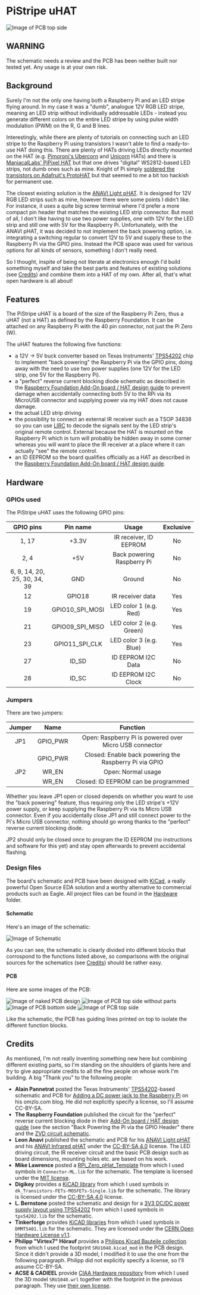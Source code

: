 # PiStripe uHAT

![Image of PCB top side](Hardware/PiStripe_uHAT-PCB-Top.png)

## WARNING

The schematic needs a review and the PCB has been neither built nor tested yet. Any usage is at your own risk.

## Background

Surely I'm not the only one having both a Raspberry Pi and an LED stripe flying around. In my case it was a "dumb", analogue 12V RGB LED stripe, meaning an LED strip without individually addressable LEDs - instead you generate different colors on the entire LED stripe by using pulse width modulation (PWM) on the R, G and B lines.

Interestingly, while there are plenty of tutorials on connecting such an LED stripe to the Raspberry Pi using transistors I wasn't able to find a ready-to-use HAT doing this. There are plenty of HATs driving LEDs directly mounted on the HAT (e.g. [Pimoroni's Ubercorn](https://shop.pimoroni.com/products/ubercorn) and [Unicorn](https://shop.pimoroni.com/products/unicorn-hat) HATs) and
there is [ManiacalLabs' PiPixel HAT](https://www.tindie.com/products/ManiacalLabs/pipixel-raspberry-pi-led-strip-hat/) but that one drives "digital" WS2812-based LED strips, not dumb ones such as mine. Knight of Pi simply [soldered the transistors on Adafruit's ProtoHAT](http://www.knight-of-pi.org/color-mixer-control-a-rgb-led-strip-with-the-raspberry-pi-and-the-n-channel-mosfet-irlb8721/)
but that seemed to me a bit too hackish for permanent use.

The closest existing solution is the [ANAVI Light pHAT](https://www.crowdsupply.com/anavi-technology/light-phat). It is designed for 12V RGB LED strips such as mine, however there were some points I didn't like. For instance, it uses a quite big screw terminal
where I'd prefer a more compact pin header that matches the existing LED strip connector. But most of all, I don't like having to use two power supplies, one with 12V for the LED strip and still one with 5V for the Raspberry Pi. Unfortunately, with the ANAVI pHAT, it was decided to not implement the back powering option, i.e. integrating a switching regular to convert 12V to 5V and supply these to the Raspberry Pi via the GPIO pins. Instead the PCB space was used for various options for all kinds of sensors,
something I don't really need.

So I thought, inspite of being not literate at electronics enough I'd build something myself and take the best parts and features of existing solutions (see [Credits](#credits)) and combine them into a HAT of my own. After all, that's what open hardware is all about!

## Features

The PiStripe uHAT is a board of the size of the Raspberry Pi Zero, thus a uHAT (not a HAT) as defined by the Raspberry Foundation. It can be attached on any Raspberry Pi with the 40 pin connector, not just the Pi Zero (W).

The uHAT features the following five functions:

- a 12V -> 5V buck converter based on Texas Instruments' [TPS54202](http://www.ti.com/lit/ds/symlink/tps54202.pdf) chip to implement "back powering" the Raspberry Pi via the GPIO pins, doing away with the need to use two power supplies (one 12V for the LED strip, one 5V for the Raspberry Pi).
- a "perfect" reverse current blocking diode schematic as described in the
  [Raspberry Foundation Add-On board / HAT design guide](https://github.com/raspberrypi/hats/blob/master/designguide.md) to prevent damage when accidentally connecting both 5V to the RPi via its MicroUSB connector and supplying power via my HAT does
  not cause damage.
- the actual LED strip driving
- the possibility to connect an external IR receiver such as a TSOP 34838 so you can use [LIRC](http://lirc.org/) to decode the signals sent by the LED strip's original remote control. External because the HAT is mounted on the Raspberry Pi which in turn will probably be hidden away in some corner whereas you will want to place the IR receiver at a place where it can actually "see" the remote control.
- an ID EEPROM so the board qualifies officially as a HAT as described in the [Raspberry Foundation Add-On board / HAT design guide](https://github.com/raspberrypi/hats/blob/master/designguide.md).

## Hardware

### GPIOs used

The PiStripe uHAT uses the following GPIO pins:

|          GPIO pins           |    Pin name     |            Usage           | Exclusive |
| :--------------------------: | :-------------: | :------------------------: | :-------: |
|              1, 17           |      +3.3V      |   IR receiver, ID EEPROM   |    No     |
|              2, 4            |       +5V       | Back powering Raspberry Pi |    No     |
| 6, 9, 14, 20, 25, 30, 34, 39 |       GND       |           Ground           |    No     |
|               12             |      GPIO18     |      IR receiver data      |    Yes    |
|               19             | GPIO10_SPI_MOSI |   LED color 1 (e.g. Red)   |    Yes    |
|               21             | GPIO09_SPI_MISO |  LED color 2 (e.g. Green)  |    Yes    |
|               23             | GPIO11_SPI_CLK  |   LED color 3 (e.g. Blue)  |    Yes    |
|               27             |      ID_SD      |     ID EEPROM I2C Data     |    No     |
|               28             |      ID_SC      |     ID EEPROM I2C Clock    |    No     |

### Jumpers

There are two jumpers:

| Jumper |   Name   |                        Function                        |
| :----: | :------: | :----------------------------------------------------: |
|  JP1   | GPIO_PWR | Open: Raspberry Pi is powered over Micro USB connector |
|        | GPIO_PWR | Closed: Enable back powering the Raspberry Pi via GPIO |
|  JP2   |   WR_EN  |                   Open: Normal usage                   |
|        |   WR_EN  |           Closed: ID EEPROM can be programmed          |

Whether you leave JP1 open or closed depends on whether you want to use the "back powering" feature, thus requiring only the LED stripe's +12V power supply, or keep supplying the Raspberry Pi via its Micro USB connector. Even if you accidentally close JP1 and still connect power to the Pi's Micro USB connector, nothing should go wrong thanks to the "perfect" reverse current blocking diode.

JP2 should only be closed once to program the ID EEPROM (no instructions and software for this yet) and stay open afterwards to prevent accidental flashing.

### Design files

The board's schematic and PCB have been designed with [KiCad](http://www.kicad-pcb.org), a really powerful Open Source EDA solution and a worthy alternative to commercial products such as Eagle. All project files can be found in the [Hardware](Hardware/) folder.

#### Schematic

Here's an image of the schematic:

![Image of Schematic](Hardware/PiStripe_uHAT-Schematic.png)

As you can see, the schematic is clearly divided into different blocks that corrospond to the functions listed above, so comparisons with the original sources for the schematics (see [Credits](#credits)) should be rather easy.

#### PCB

Here are some images of the PCB:

![Image of naked PCB design](Hardware/PiStripe_uHAT-PCB-Design.png)
![Image of PCB top side without parts](Hardware/PiStripe_uHAT-Board-PCB-NoParts.png)
![Image of PCB bottom side](Hardware/PiStripe_uHAT-PCB-Bottom.png)
![Image of PCB top side](Hardware/PiStripe_uHAT-PCB-Top.png)

Like the schematic, the PCB has guiding lines printed on top to isolate the different function blocks.

## Credits

As mentioned, I'm not really inventing something new here but combining different existing parts, so I'm standing on the shoulders of giants here and try to give appropriate credits to all the fine people on whose work I'm building. A big "Thank you" to the following people:

- **Alain Pannetrat** posted the Texas Instruments' [TPS54202](http://www.ti.com/lit/ds/symlink/tps54202.pdf)-based schematic and PCB for [Adding a DC power jack to the Raspberry Pi](https://www.omzlo.com/articles/adding-a-dc-power-jack-to-the-raspberry-pi-v2) on his omzlo.com blog. He did not explicitly specify a license, so I'll assume CC-BY-SA.
- **The Raspberry Foundation** published the circuit for the "perfect" reverse current blocking diode in their [Add-On board / HAT design guide](https://github.com/raspberrypi/hats/blob/master/designguide.md) (see the section "Back Powering the Pi via the GPIO Header" there and the [ZVD circuit schematic](https://github.com/raspberrypi/hats/blob/master/zvd-circuit.png).
- **Leon Anavi** published the schematic and PCB for his [ANAVI Light pHAT](https://www.crowdsupply.com/anavi-technology/light-phat) and his [ANAVI Infrared pHAT](https://www.crowdsupply.com/anavi-technology/infrared-phat) under the [CC-BY-SA 4.0](https://creativecommons.org/licenses/by-sa/4.0/) license. The LED driving circuit, the IR receiver circuit and the basic PCB design such as board dimensions, mounting holes etc. are based on his work.
- **Mike Lawrence** posted a [RPi_Zero_pHat_Template](https://github.com/mikelawrence/RPi_Zero_pHat_Template) from which I used symbols in ``Connector-ML.lib`` for the schematic. The template is licensed under the [MIT license](https://github.com/mikelawrence/RPi_Zero_pHat_Template/blob/master/LICENSE).
- **Digikey** provides a [KiCAD library](https://github.com/digikey/digikey-kicad-library) from which I used symbols in ``dk_Transistors-FETs-MOSFETs-Single.lib`` for the schematic. The library is licensed under the [CC-BY-SA 4.0](https://github.com/digikey/digikey-kicad-library/blob/master/LICENSE.md) license.
- **L. Bernstone** posted the schematic and design for a [3V3 DC/DC power supply layout using TPS54202](https://github.com/lbernstone/TPS54202/) from which I used symbols in ``tps54202.lib`` for the schematic.
- **Tinkerforge** provides [KiCAD libraries](https://github.com/Tinkerforge/kicad-libraries) from which I used symbols in ``DMMT5401.lib`` for the schematic. They are licensed under the [CERN Open Hardware License v1.1](https://github.com/Tinkerforge/kicad-libraries/blob/master/LICENSE.txt).
- **Philipp "Virtex7" Hörauf** provides a [Philipps Kicad Bauteile collection](https://github.com/Virtex7/PhilippsKicadBauteile/) from which I used the footprint ``SRU1048.kicad_mod`` in the PCB design. Since it didn't provide a 3D model, I modified it to use the one from the following paragraph. Philipp did not explicitly specify a license, so I'll assume CC-BY-SA.
- **ACSE & CADIEEL** provide [CIAA Hardware repository](https://github.com/ciaa/Hardware) from which I used the 3D model ``SRU1048.wrl`` together with the footprint in the previous paragraph. They use [their own license](https://github.com/ciaa/Hardware/blob/master/LICENSE).
